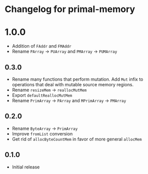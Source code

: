 # Changelog for primal-memory

# 1.0.0

* Addition of `FAddr` and `FMAddr`
* Rename `PArray` -> `PUArray` and `PMArray` -> `PUMArray`

## 0.3.0

* Rename many functions that perform mutation. Add `Mut` infix to operations that deal
  with mutable source memory regions.
* Rename `resizeMem` -> `reallocMutMem`
* Export `defaultReallocMutMem`
* Rename `PrimArray` -> `PArray` and `MPrimArray` -> `PMArray`

## 0.2.0

* Rename `ByteArray` -> `PrimArray`
* Improve `fromList` conversion
* Get rid of `allocByteCountMem` in favor of more general `allocMem`

## 0.1.0

* Initial release

